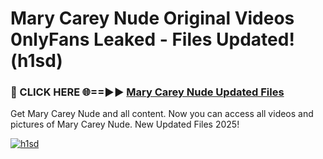 # Mary Carey Nude Original Videos 0nlyFans Leaked - Files Updated! (h1sd)

<h3>🔴 CLICK HERE 🌐==►► <a href="https://tinyurl.com/yrmya6cz" rel="nofollow">Mary Carey Nude Updated Files</a></h3>

Get Mary Carey Nude and all content. Now you can access all videos and pictures of Mary Carey Nude. New Updated Files 2025!

[![h1sd](https://i.imgur.com/FMdXYCs.gif)](https://tinyurl.com/yrmya6cz)
